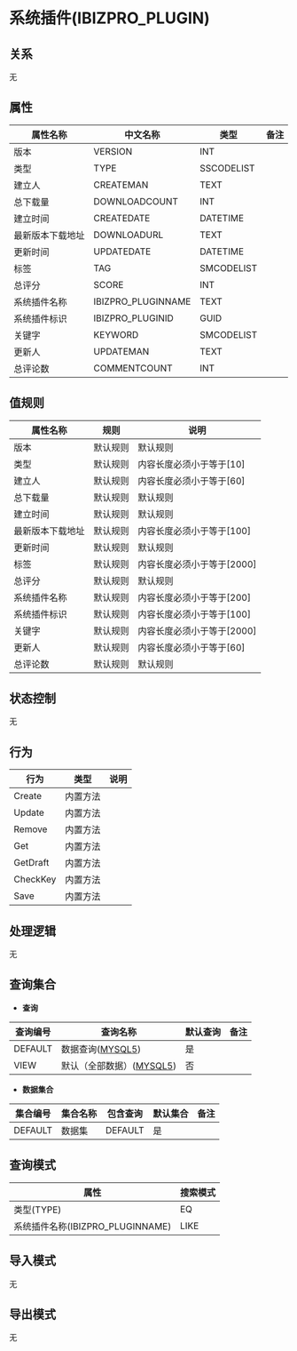 # 系统插件(IBIZPRO_PLUGIN)

  

## 关系
无

## 属性

| 属性名称        |    中文名称    | 类型     |  备注  |
| --------   |------------| -----   |  -------- | 
|版本|VERSION|INT|&nbsp;|
|类型|TYPE|SSCODELIST|&nbsp;|
|建立人|CREATEMAN|TEXT|&nbsp;|
|总下载量|DOWNLOADCOUNT|INT|&nbsp;|
|建立时间|CREATEDATE|DATETIME|&nbsp;|
|最新版本下载地址|DOWNLOADURL|TEXT|&nbsp;|
|更新时间|UPDATEDATE|DATETIME|&nbsp;|
|标签|TAG|SMCODELIST|&nbsp;|
|总评分|SCORE|INT|&nbsp;|
|系统插件名称|IBIZPRO_PLUGINNAME|TEXT|&nbsp;|
|系统插件标识|IBIZPRO_PLUGINID|GUID|&nbsp;|
|关键字|KEYWORD|SMCODELIST|&nbsp;|
|更新人|UPDATEMAN|TEXT|&nbsp;|
|总评论数|COMMENTCOUNT|INT|&nbsp;|

## 值规则
| 属性名称    | 规则    |  说明  |
| --------   |------------| ----- | 
|版本|默认规则|默认规则|
|类型|默认规则|内容长度必须小于等于[10]|
|建立人|默认规则|内容长度必须小于等于[60]|
|总下载量|默认规则|默认规则|
|建立时间|默认规则|默认规则|
|最新版本下载地址|默认规则|内容长度必须小于等于[100]|
|更新时间|默认规则|默认规则|
|标签|默认规则|内容长度必须小于等于[2000]|
|总评分|默认规则|默认规则|
|系统插件名称|默认规则|内容长度必须小于等于[200]|
|系统插件标识|默认规则|内容长度必须小于等于[100]|
|关键字|默认规则|内容长度必须小于等于[2000]|
|更新人|默认规则|内容长度必须小于等于[60]|
|总评论数|默认规则|默认规则|

## 状态控制

无


## 行为
| 行为    | 类型    |  说明  |
| --------   |------------| ----- | 
|Create|内置方法|&nbsp;|
|Update|内置方法|&nbsp;|
|Remove|内置方法|&nbsp;|
|Get|内置方法|&nbsp;|
|GetDraft|内置方法|&nbsp;|
|CheckKey|内置方法|&nbsp;|
|Save|内置方法|&nbsp;|

## 处理逻辑
无

## 查询集合

* **查询**

| 查询编号 | 查询名称       | 默认查询 |   备注|
| --------  | --------   | --------   | ----- |
|DEFAULT|数据查询([MYSQL5](../../appendix/query_MYSQL5.md#IBIZProPlugin_Default))|是|&nbsp;|
|VIEW|默认（全部数据）([MYSQL5](../../appendix/query_MYSQL5.md#IBIZProPlugin_View))|否|&nbsp;|

* **数据集合**

| 集合编号 | 集合名称   |  包含查询  | 默认集合 |   备注|
| --------  | --------   | -------- | --------   | ----- |
|DEFAULT|数据集|DEFAULT|是|&nbsp;|

## 查询模式
| 属性      |    搜索模式     |
| --------   |------------|
|类型(TYPE)|EQ|
|系统插件名称(IBIZPRO_PLUGINNAME)|LIKE|

## 导入模式
无


## 导出模式
无
